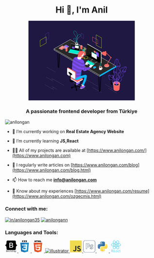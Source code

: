 <h1 align="center">Hi 👋, I'm Anil</h1>

<p align="center">
  <img src="hire-full-stack-developers1546507474317-1.gif" width="350" title="hover text">
</p>

<h3 align="center">A passionate frontend developer from Türkiye</h3>

<p align="left"> <img src="https://komarev.com/ghpvc/?username=anllongan&label=Profile%20views&color=0e75b6&style=flat" alt="anllongan" /> </p>

- 🔭 I’m currently working on **Real Estate Agency Website**

- 🌱 I’m currently learning **JS,React**

- 👨‍💻 All of my projects are available at [https://www.anilongan.com/](https://www.anilongan.com)

- 📝 I regularly write articles on [https://www.anilongan.com/blog](https://www.anilongan.com/blog.html)

- 📫 How to reach me **info@anilongan.com**

- 📄 Know about my experiences [https://www.anilongan.com/resume](https://www.anilongan.com/ozgecmis.html)

<h3 align="left">Connect with me:</h3>
<p align="left">
<a href="https://linkedin.com/in/in/anilongan35" target="blank"><img align="center" src="https://raw.githubusercontent.com/rahuldkjain/github-profile-readme-generator/master/src/images/icons/Social/linked-in-alt.svg" alt="in/anilongan35" height="30" width="40" /></a>
<a href="https://instagram.com/anilongann" target="blank"><img align="center" src="https://raw.githubusercontent.com/rahuldkjain/github-profile-readme-generator/master/src/images/icons/Social/instagram.svg" alt="anilongann" height="30" width="40" /></a>
</p>

<h3 align="left">Languages and Tools:</h3>
<p align="left"> <a href="https://getbootstrap.com" target="_blank" rel="noreferrer"> <img src="https://raw.githubusercontent.com/devicons/devicon/master/icons/bootstrap/bootstrap-plain-wordmark.svg" alt="bootstrap" width="40" height="40"/> </a> <a href="https://www.w3schools.com/css/" target="_blank" rel="noreferrer"> <img src="https://raw.githubusercontent.com/devicons/devicon/master/icons/css3/css3-original-wordmark.svg" alt="css3" width="40" height="40"/> </a> <a href="https://www.w3.org/html/" target="_blank" rel="noreferrer"> <img src="https://raw.githubusercontent.com/devicons/devicon/master/icons/html5/html5-original-wordmark.svg" alt="html5" width="40" height="40"/> </a> <a href="https://www.adobe.com/in/products/illustrator.html" target="_blank" rel="noreferrer"> <img src="https://www.vectorlogo.zone/logos/adobe_illustrator/adobe_illustrator-icon.svg" alt="illustrator" width="40" height="40"/> </a> <a href="https://developer.mozilla.org/en-US/docs/Web/JavaScript" target="_blank" rel="noreferrer"> <img src="https://raw.githubusercontent.com/devicons/devicon/master/icons/javascript/javascript-original.svg" alt="javascript" width="40" height="40"/> </a> <a href="https://www.photoshop.com/en" target="_blank" rel="noreferrer"> <img src="https://raw.githubusercontent.com/devicons/devicon/master/icons/photoshop/photoshop-line.svg" alt="photoshop" width="40" height="40"/> </a> <a href="https://www.python.org" target="_blank" rel="noreferrer"> <img src="https://raw.githubusercontent.com/devicons/devicon/master/icons/python/python-original.svg" alt="python" width="40" height="40"/> </a> <a href="https://reactjs.org/" target="_blank" rel="noreferrer"> <img src="https://raw.githubusercontent.com/devicons/devicon/master/icons/react/react-original-wordmark.svg" alt="react" width="40" height="40"/> </a> </p>
